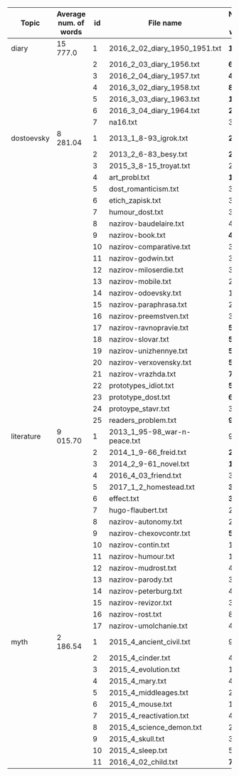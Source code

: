 |Topic|Average num. of words|id|File name|Numb. of words|
|---|---|---|---|---|
|diary|15 777.0|1|2016_2_02_diary_1950_1951.txt|**16868**|
|||2|2016_2_03_diary_1956.txt|**6964**|
|||3|2016_2_04_diary_1957.txt|**42640**|
|||4|2016_3_02_diary_1958.txt|**8482**|
|||5|2016_3_03_diary_1963.txt|**11100**|
|||6|2016_3_04_diary_1964.txt|**20650**|
|||7|na16.txt|3735|
|dostoevsky|8 281.04|1|2013_1_8-93_igrok.txt|**29780**|
|||2|2013_2_6-83_besy.txt|**27426**|
|||3|2015_3_8-15_troyat.txt|2924|
|||4|art_probl.txt|**10956**|
|||5|dost_romanticism.txt|3661|
|||6|etich_zapisk.txt|3756|
|||7|humour_dost.txt|3477|
|||8|nazirov-baudelaire.txt|4710|
|||9|nazirov-book.txt|**45663**|
|||10|nazirov-comparative.txt|3281|
|||11|nazirov-godwin.txt|3122|
|||12|nazirov-miloserdie.txt|3032|
|||13|nazirov-mobile.txt|2942|
|||14|nazirov-odoevsky.txt|1897|
|||15|nazirov-paraphrasa.txt|2599|
|||16|nazirov-preemstven.txt|3369|
|||17|nazirov-ravnopravie.txt|**5674**|
|||18|nazirov-slovar.txt|**5310**|
|||19|nazirov-unizhennye.txt|**5832**|
|||20|nazirov-verxovensky.txt|**5272**|
|||21|nazirov-vrazhda.txt|**7277**|
|||22|prototypes_idiot.txt|**5841**|
|||23|prototype_dost.txt|**6399**|
|||24|protoype_stavr.txt|3705|
|||25|readers_problem.txt|**9121**|
|literature|9 015.70|1|2013_1_95-98_war-n-peace.txt|992|
|||2|2014_1_9-66_freid.txt|**21278**|
|||3|2014_2_9-61_novel.txt|**19689**|
|||4|2016_4_03_friend.txt|3066|
|||5|2017_1_2_homestead.txt|**37643**|
|||6|effect.txt|**35023**|
|||7|hugo-flaubert.txt|2737|
|||8|nazirov-autonomy.txt|2471|
|||9|nazirov-chexovcontr.txt|**5566**|
|||10|nazirov-contin.txt|1234|
|||11|nazirov-humour.txt|1700|
|||12|nazirov-mudrost.txt|4964|
|||13|nazirov-parody.txt|3310|
|||14|nazirov-peterburg.txt|4493|
|||15|nazirov-revizor.txt|3905|
|||16|nazirov-rost.txt|880|
|||17|nazirov-umolchanie.txt|4316|
|myth|2 186.54|1|2015_4_ancient_civil.txt|950|
|||2|2015_4_cinder.txt|4077|
|||3|2015_4_evolution.txt|1514|
|||4|2015_4_mary.txt|4365|
|||5|2015_4_middleages.txt|2828|
|||6|2015_4_mouse.txt|1580|
|||7|2015_4_reactivation.txt|466|
|||8|2015_4_science_demon.txt|270|
|||9|2015_4_skull.txt|352|
|||10|2015_4_sleep.txt|575|
|||11|2016_4_02_child.txt|**7075**|
